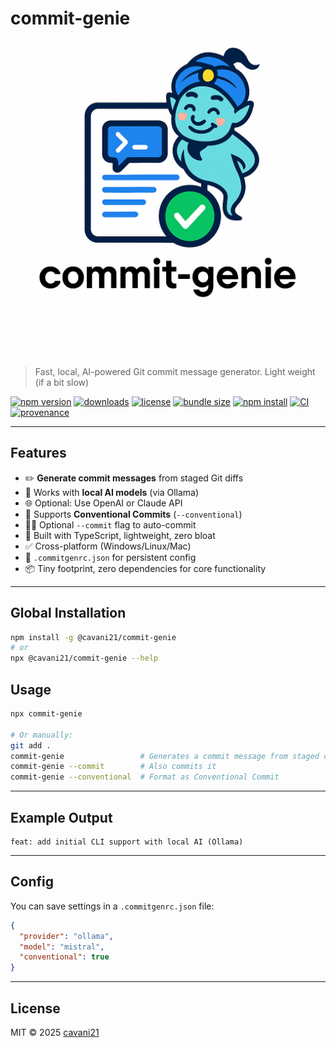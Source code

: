 # commit-genie
[![commit-genie logo](commit-genie.png)](https://github.com/thegreatbey/commit-gen)

> Fast, local, AI-powered Git commit message generator. Light weight (if a bit slow)

[![npm version](https://img.shields.io/npm/v/@cavani21/commit-genie?color=blue)](https://www.npmjs.com/package/@cavani21/commit-genie)
[![downloads](https://img.shields.io/npm/dt/@cavani21/commit-genie)](https://www.npmjs.com/package/@cavani21/commit-genie)
[![license](https://img.shields.io/npm/l/@cavani21/commit-genie)](https://github.com/thegreatbey/commit-gen/blob/main/LICENSE)
[![bundle size](https://img.shields.io/bundlephobia/minzip/@cavani21/commit-genie)](https://bundlephobia.com/result?p=@cavani21/commit-genie)
[![npm install](https://img.shields.io/badge/npx%20@cavani21%2Fcommit--genie-blue.svg)](https://www.npmjs.com/package/@cavani21/commit-genie)
[![CI](https://github.com/thegreatbey/commit-gen/actions/workflows/publish.yml/badge.svg)](https://github.com/thegreatbey/commit-gen/actions)
[![provenance](https://img.shields.io/badge/provenance-signed-brightgreen?logo=npm)](https://docs.npmjs.com/generating-provenance-statements)

---

## Features

- ✏️ **Generate commit messages** from staged Git diffs
- 🤖 Works with **local AI models** (via Ollama)
- 🌐 Optional: Use OpenAI or Claude API
- 🔧 Supports **Conventional Commits** (`--conventional`)
- 🧑‍💻 Optional `--commit` flag to auto-commit
- 🧪 Built with TypeScript, lightweight, zero bloat
- ✅ Cross-platform (Windows/Linux/Mac)
- 📁 `.commitgenrc.json` for persistent config
- 📦 Tiny footprint, zero dependencies for core functionality

---

## Global Installation

```bash
npm install -g @cavani21/commit-genie
# or
npx @cavani21/commit-genie --help

````

## Usage

```bash
npx commit-genie

# Or manually:
git add .
commit-genie                 # Generates a commit message from staged changes
commit-genie --commit        # Also commits it
commit-genie --conventional  # Format as Conventional Commit
```

---

## Example Output

```
feat: add initial CLI support with local AI (Ollama)
```

---

## Config

You can save settings in a `.commitgenrc.json` file:

```json
{
  "provider": "ollama",
  "model": "mistral",
  "conventional": true
}
```

---

## License

MIT © 2025 [cavani21](https://github.com/thegreatbey)

```